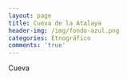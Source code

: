 ```yaml
---
layout: page
title: Cueva de la Atalaya
header-img: /img/fondo-azul.png
categories: Etnográfico
comments: 'true'
---
```



Cueva

<div class="photo-gallery">
<ul>
</ul>
</div>
